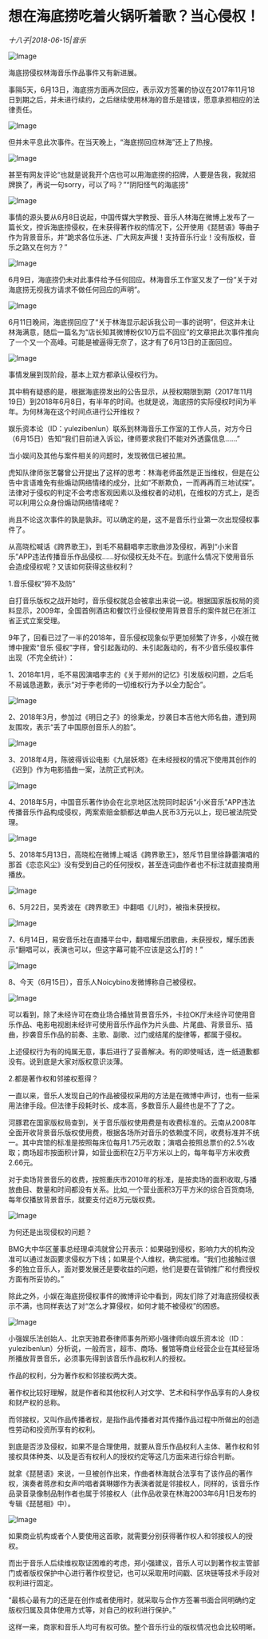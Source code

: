 # 想在海底捞吃着火锅听着歌？当心侵权！

*十八子|2018-06-15|音乐*

![Image](http://p3.pstatp.com/large/pgc-image/15291261181389ed5db216f)

海底捞侵权林海音乐作品事件又有新进展。

事隔5天，6月13日，海底捞方面再次回应，表示双方签署的协议在2017年11月18日到期之后，并未进行续约，之后继续使用林海的音乐是错误，愿意承担相应的法律责任。

![Image](http://p9.pstatp.com/large/pgc-image/1529126105710fa7faae5cd)

但并未平息此次事件。在当天晚上，“海底捞回应林海”还上了热搜。

![Image](http://p9.pstatp.com/large/pgc-image/1529126105709d47492b557)

甚至有网友评论“也就是说我开个店也可以用海底捞的招牌，人要是告我，我就招牌换了，再说一句sorry，可以了吗？”“阴阳怪气的海底捞”

![Image](http://p1.pstatp.com/large/pgc-image/15291261056861c73cbda83)

事情的源头要从6月8日说起，中国传媒大学教授、音乐人林海在微博上发布了一篇长文，控诉海底捞侵权，在未获得著作权的情况下，公开使用《琵琶语》等曲子作为背景音乐，并“跪求各位乐迷、广大网友声援！支持音乐行业！没有版权，音乐之路又在何方？”

![Image](http://p3.pstatp.com/large/pgc-image/15291261059893ecb7f8001)

6月9日，海底捞仍未对此事件给予任何回应。林海音乐工作室又发了一份“关于对海底捞无视我方请求不做任何回应的声明”。

![Image](http://p1.pstatp.com/large/pgc-image/1529126105940356090daaa)

6月11日晚间，海底捞回应了“关于林海显示起诉我公司一事的说明”，但这并未让林海满意，随后一篇名为“店长知其微博粉仅10万后不回应”的文章把此次事件推向了一个又一个高峰。可能是被逼得无奈了，这才有了6月13日的正面回应。

![Image](http://p9.pstatp.com/large/pgc-image/1529126105789ceb26089d8)

事情发展到现阶段，基本上双方都承认侵权行为。

其中稍有疑惑的是，根据海底捞发出的公告显示，从授权期限到期（2017年11月19日）到2018年6月8日，有半年的时间。也就是说，海底捞的实际侵权时间为半年。为何林海在这个时间点进行公开维权？

娱乐资本论（ID：yulezibenlun）联系到林海音乐工作室的工作人员，对方今日（6月15日）告知“我们目前进入诉讼，律师要求我们不能对外透露信息……”

当小娱问及其他与案件相关的问题时，发现微信已被拉黑。

虎知队律师张艺馨曾公开提出了这样的思考：林海老师虽然是正当维权，但是在公告中言语难免有些煽动网络情绪的成分，比如“不断欺负，一而再再而三地试探”。法律对于侵权的判定不会考虑客观因素以及维权者的动机，在维权的方式上，是否可以利用公众身份煽动网络情绪呢？

尚且不论这次事件的孰是孰非。可以确定的是，这不是音乐行业第一次出现侵权事件了。

从高晓松喊话《跨界歌王》，到毛不易翻唱李志歌曲涉及侵权，再到“小米音乐”APP违法传播音乐作品侵权……好似侵权无处不在。到底什么情况下使用音乐会造成侵权呢？又该如何获得这些权利？

1.音乐侵权“猝不及防”

自打音乐版权之战开始时，音乐侵权就总会被拿出来说一说。根据国家版权局的资料显示，2009年，全国首例酒店和餐饮行业侵权使用背景音乐的案件就已在浙江省正式立案受理。

9年了，回看已过了一半的2018年，音乐侵权现象似乎更加频繁了许多，小娱在微博中搜索“音乐 侵权”字样，曾引起轰动的、未引起轰动的，有不少音乐侵权事件出现（不完全统计）：

1、2018年1月，毛不易因演唱李志的《关于郑州的记忆》引发版权问题，之后毛不易诚恳道歉，表示“对于李老师的一切维权行为予以全力配合”。

![Image](http://p3.pstatp.com/large/pgc-image/1529126106111384483cfb0)

2、2018年3月，参加过《明日之子》的徐秉龙，抄袭日本吉他大师名曲，遭到网友围攻，表示“丢了中国原创音乐人的脸”。

![Image](http://p3.pstatp.com/large/pgc-image/152912610632519d41922dd)

3、2018年4月，陈彼得诉讼电影《九层妖塔》在未经授权的情况下使用其创作的《迟到》作为电影插曲一案，法院正式判决。

![Image](http://p3.pstatp.com/large/pgc-image/1529126106197939ecd52e4)

4、2018年5月，中国音乐著作协会在北京地区法院同时起诉“小米音乐”APP违法传播音乐作品构成侵权，两案索赔金额都达单曲人民币3万元以上，现已被法院受理。

![Image](http://p3.pstatp.com/large/pgc-image/15291261064112e1be83ef7)

5、2018年5月13日，高晓松在微博上喊话《跨界歌王》，怒斥节目里徐静蕾演唱的那首《恋恋风尘》没有受到自己的任何授权，甚至连词曲作者也不标注就直接商用播放。

![Image](http://p1.pstatp.com/large/pgc-image/1529126106419fa6a758ee3)

6、5月22日，吴秀波在《跨界歌王》中翻唱《儿时》，被指未获授权。

![Image](http://p1.pstatp.com/large/pgc-image/1529126106465e4bdf26d19)

7、6月14日，易安音乐社在直播平台中，翻唱耀乐团歌曲，未获授权，耀乐团表示“翻唱可以，表演也可以，但这字幕可能不应该是这么打的！”

![Image](http://p3.pstatp.com/large/pgc-image/1529126106603cddcebb27a)

8、今天（6月15日），音乐人Noicybino发微博称自己被侵权。

![Image](http://p1.pstatp.com/large/pgc-image/152912610660974635b4ad1)

可以看到，除了未经许可在商业场合播放背景音乐外，卡拉OK厅未经许可使用音乐作品、电影电视剧未经许可使用音乐作品作为片头曲、片尾曲、背景音乐、插曲，抄袭音乐作品的前奏、主歌、副歌、过门或结尾的旋律等，都属于侵权。

上述侵权行为有的纯属无意，事后进行了妥善解决。有的即使喊话，连一纸道歉都没有。说到底是大家对版权意识淡薄。

2.都是著作权和邻接权惹得？

一直以来，音乐人发现自己的作品被侵权采用的方法是在微博中声讨，也有一些采用法律手段。但法律手段耗时长、成本高，多数音乐人最终也是不了了之。

河豚君在国家版权局查到，关于音乐版权使用费是有收费标准的。云南从2008年全面开收背景音乐版权使用费，根据各场所对音乐的依赖度不同，收费标准并不统一。其中宾馆的标准是按照每床位每月1.75元收取；演唱会按照总票价的2.5%收取；商场超市按面积计算，如营业面积在2万平方米以上的，每年每平方米收费2.66元。

对于卖场背景音乐的收费，按照重庆市2010年的标准，是按卖场的面积收取,与播放曲目、数量和时间都没有关系。比如,一个营业面积3万平方米的综合百货商场,每年仅播放背景音乐，就要支付近8万元版权费。

![Image](http://p3.pstatp.com/large/pgc-image/152912610711501ef78347e)

为何还是出现侵权的问题？

BMG大中华区董事总经理卓鸿就曾公开表示：如果碰到侵权，影响力大的机构没准可以通过发函要求侵权方下线；如果是个人维权，确实挺难。“我们也接触过很多的独立音乐人，面对要发展还是要收益的问题，他们是要在营销推广和付费授权方面有所妥协的。”

除此之外，小娱在海底捞侵权事件的微博评论中看到，网友们除了对海底捞侵权表示不满，也同样表达了对“怎么才算侵权，如何才能不被侵权”的困惑。

![Image](http://p1.pstatp.com/large/pgc-image/15291261067984c121b62f5)

小强娱乐法创始人、北京天驰君泰律师事务所郑小强律师向娱乐资本论（ID：yulezibenlun）分析说，一般而言，超市、商场、餐馆等商业经营企业在其经营场所播放背景音乐，必须事先得到该音乐作品权利人的授权。

作品的权利，分为著作权和邻接权两大类。

著作权比较好理解，就是作者和其他权利人对文学、艺术和科学作品享有的人身权和财产权的总称。

而邻接权，又叫作品传播者权，是指作品传播者对其传播作品过程中所做出的创造性劳动和投资所享有的权利。

到底是否涉及侵权，如果不是合理使用，就要从音乐作品权利人主体、著作权和邻接权具体种类、以及是否有权利人的授权约定等这几方面来进行综合判断。

就拿《琵琶语》来说，一旦被创作出来，作曲者林海就合法享有了该作品的著作权，演奏者蒋彦和女声吟唱者龚琳娜作为表演者就是邻接权人，同样的，该音乐作品录音录像制品制作者也属于邻接权人（此作品收录在林海2003年6月1日发布的专辑《琵琶相》中）。

![Image](http://p1.pstatp.com/large/pgc-image/1529126107179470f4614e3)

如果商业机构或者个人要使用这首歌，就需要分别获得著作权人和邻接权人的授权。

而出于音乐人后续维权取证困难的考虑，郑小强建议，音乐人可以到著作权主管部门或者版权保护中心进行著作权登记，也可以采取用时间戳、区块链等技术手段对权利进行固定。

“最核心最有力的还是在创作或者使用时，就采取与合作方签署书面合同明确约定版权归属及具体使用方式等，对自己的权利进行保护。”

这样一来，商家和音乐人均可有权可依。整个音乐行业的版权情况也会比较明晰。

